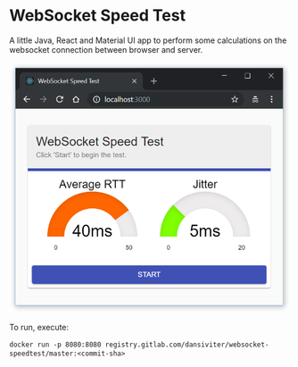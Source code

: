 
# WebSocket Speed Test #

A little Java, React and Material UI app to perform some calculations on the websocket connection between browser and server.

<img src="images/screenshot.png" alt="Echo UI" width="550"/>

To run, execute:

```
docker run -p 8080:8080 registry.gitlab.com/dansiviter/websocket-speedtest/master:<commit-sha>
```